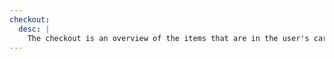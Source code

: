 ```yaml
---
checkout:
  desc: |
    The checkout is an overview of the items that are in the user's cart.
---
```

